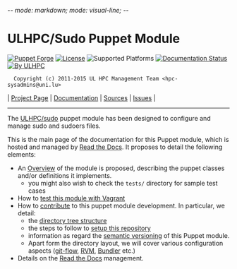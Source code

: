 -*- mode: markdown; mode: visual-line;  -*-

# ULHPC/Sudo Puppet Module 

[![Puppet Forge](http://img.shields.io/puppetforge/v/ULHPC/sudo.svg)](https://forge.puppetlabs.com/ULHPC/sudo)
[![License](http://img.shields.io/:license-gpl3.0-blue.svg)](LICENSE)
![Supported Platforms](http://img.shields.io/badge/platform-debian|redhat|centos-lightgrey.svg)
[![Documentation Status](https://readthedocs.org/projects/ulhpc-puppet-sudo/badge/?version=latest)](https://readthedocs.org/projects/ulhpc-puppet-sudo/?badge=latest)
[![By ULHPC](https://img.shields.io/badge/by-ULHPC-blue.svg)](http://hpc.uni.lu)

      Copyright (c) 2011-2015 UL HPC Management Team <hpc-sysadmins@uni.lu>

| [Project Page](https://github.com/ULHPC/puppet-sudo) | [Documentation](http://ulhpc-puppet-sudo.readthedocs.org/en/latest/) | [Sources](https://github.com/ULHPC/puppet-sudo)  | [Issues](https://github.com/ULHPC/puppet-sudo/issues)  |


-----------
The [ULHPC/sudo](https://github.com/ULHPC/puppet-sudo) puppet module has been designed to configure and manage sudo and sudoers files.

This is the main page of the documentation for this Puppet module, which is hosted and managed by [Read the Docs](http://ulhpc-puppet-sudo.readthedocs.org/en/latest/).
It proposes to detail the following elements:

* An [Overview](overview.md) of the module is proposed, describing the puppet classes and/or definitions it implements.
     - you might also wish to check the `tests/` directory for sample test cases 
* How to [test this module with Vagrant](vagrant.md)
* How to [contribute](contributing/index.md) to this puppet module development. In particular, we detail:
     - the [directory tree structure](contributing/layout.md)
	 - the steps to follow to [setup this repository](contributing/setup.md)
	 - information as regard the [semantic versioning](contributing/versioning.md) of this Puppet module. 
     - Apart form the directory layout, we will cover various configuration aspects ([git-flow](https://github.com/nvie/gitflow), [RVM](https://rvm.io/), [Bundler](http://bundler.io/) etc.)
* Details on the [Read the Docs](http://ulhpc-puppet-sudo.readthedocs.org/en/latest/) management.


